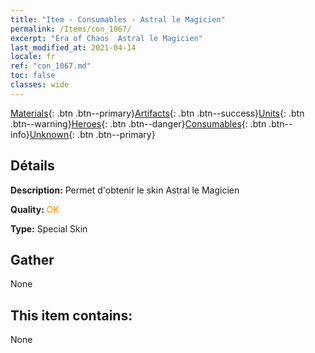 ```yaml
---
title: "Item - Consumables - Astral le Magicien"
permalink: /Items/con_1067/
excerpt: "Era of Chaos  Astral le Magicien"
last_modified_at: 2021-04-14
locale: fr
ref: "con_1067.md"
toc: false
classes: wide
---
```

 [Materials](/fr/Items/){: .btn .btn--primary}[Artifacts](/fr/Items/Artifacts/){: .btn .btn--success}[Units](/fr/Items/Units/){: .btn .btn--warning}[Heroes](/fr/Items/Heroes/){: .btn .btn--danger}[Consumables](/fr/Items/Consumables/){: .btn .btn--info}[Unknown](/fr/Items/Unknown/){: .btn .btn--primary}

## Détails
 **Description:** Permet d'obtenir le skin Astral le Magicien

 **Quality:** <span style="color: #FF8C00">OK</span>

 **Type:** Special Skin

## Gather

  None

## This item contains:

  None

